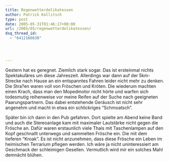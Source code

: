 ```yaml
---
title: Regenwetterdelikatessen
author: Patrick Kollitsch
type: post
date: 2005-05-31T01:46:17+00:00
url: /2005/05/regenwetterdelikatessen/
dsq_thread_id:
  - "6412166630"




---
```

Gestern hat es geregnet. Ziemlich stark sogar. Das ist ersteinmal nichts Spektakuläres um diese Jahreszeit. Allerdings war dann auf der 5km-Strecke nach Hause an ein entspanntes Fahren leider nicht mehr zu denken. Die Stra?en waren voll von Fröschen und Kröten. Die wiederum machten einen Krach, dass man den Mopedmotor nicht hörte und warfen sich todesmutig reihenweise vor meine Reifen auf der Suche nach geeigneten Paarungspartnern. Das dabei entstehende Geräusch ist nicht sehr angenehm und macht in etwa ein schlickriges &#8220;Schmoatsch&#8221;.

Später bin ich dann in den Pub gefahren. Dort spielte am Abend keine Band und auch die Stereoanlage kam mit maximaler Lautstärke nicht gegen die Frösche an. Dafür waren erstaunlich viele Thais mit Taschenlampen auf den Kopf geschnallt unterwegs und sammelten Frösche ein. Die mit dem tieferen &#8220;Kroak&#8221;. Es ist nicht anzunehmen, dass diese Frösche ein Leben im heimischen Terrarium pflegen werden. Ich wäre ja nicht uninteressiert am Geschmack der schleimigen Gesellen. Vermutlich wird mir ein solches Mahl demnächt blühen.